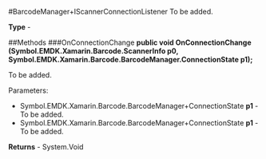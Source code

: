 #BarcodeManager+IScannerConnectionListener
To be added.

**Type** - 

##Methods
###OnConnectionChange
**public void OnConnectionChange (Symbol.EMDK.Xamarin.Barcode.ScannerInfo p0, Symbol.EMDK.Xamarin.Barcode.BarcodeManager.ConnectionState p1);**

To be added.

Parameters: 

* Symbol.EMDK.Xamarin.Barcode.BarcodeManager+ConnectionState **p1** - To be added.
* Symbol.EMDK.Xamarin.Barcode.BarcodeManager+ConnectionState **p1** - To be added.

**Returns** - System.Void



